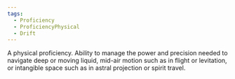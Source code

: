 ```yaml
---
tags:
  - Proficiency
  - ProficiencyPhysical
  - Drift
---
```

A physical proficiency. Ability to manage the power and precision needed to navigate deep or moving liquid, mid-air motion such as in flight or levitation, or intangible space such as in astral projection or spirit travel.